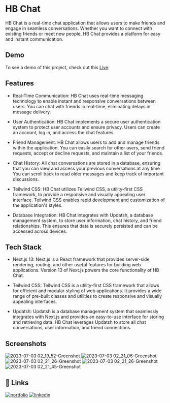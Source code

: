 
# HB Chat

HB Chat is a real-time chat application that allows users to make friends and engage in seamless conversations. Whether you want to connect with existing friends or meet new people, HB Chat provides a platform for easy and instant communication.




## Demo

To see a demo of this project, check out this [Live](https://hb-chats.vercel.app/login).



## Features

- Real-Time Communication: HB Chat uses real-time messaging technology to enable instant and responsive conversations between users. You can chat with friends in real-time, eliminating delays in message delivery.

- User Authentication: HB Chat implements a secure user authentication system to protect user accounts and ensure privacy. Users can create an account, log in, and access the chat features.

- Friend Management: HB Chat allows users to add and manage friends within the application. You can easily search for other users, send friend requests, accept or decline requests, and maintain a list of your friends.

- Chat History: All chat conversations are stored in a database, ensuring that you can view and access your previous conversations at any time. You can scroll back to read older messages and keep track of important discussions.

- Teilwind CSS: HB Chat utilizes Teilwind CSS, a utility-first CSS framework, to provide a responsive and visually appealing user interface. Teilwind CSS enables rapid development and customization of the application's styles.

- Database Integration: HB Chat integrates with Updatsh, a database management system, to store user information, chat history, and friend relationships. This ensures that data is securely persisted and can be accessed across devices.









## Tech Stack

- Next.js 13: Next.js is a React framework that provides server-side rendering, routing, and other useful features for building web applications. Version 13 of Next.js powers the core functionality of HB Chat.

- Teilwind CSS: Teilwind CSS is a utility-first CSS framework that allows for efficient and modular styling of web applications. It provides a wide range of pre-built classes and utilities to create responsive and visually appealing interfaces.

- Updatsh: Updatsh is a database management system that seamlessly integrates with Next.js and provides an easy-to-use interface for storing and retrieving data. HB Chat leverages Updatsh to store all chat conversations, user information, and friend connections.




## Screenshots
![2023-07-03 02_19_52-Greenshot](https://github.com/HarshBaldaniya/HB-Chat/assets/89580214/85d7b282-998a-46b5-a9b8-1eac623fef9c)
![2023-07-03 02_21_06-Greenshot](https://github.com/HarshBaldaniya/HB-Chat/assets/89580214/b14da37e-bfe6-4a35-ba35-1421c4e406fb)
![2023-07-03 02_21_26-Greenshot](https://github.com/HarshBaldaniya/HB-Chat/assets/89580214/4016e375-271f-4b49-b093-74caa698755d)
![2023-07-03 02_21_26-Greenshot](https://github.com/HarshBaldaniya/HB-Chat/assets/89580214/0a1d659d-5482-466e-9bc9-7ffeaa395a89)
![2023-07-03 02_21_45-Greenshot](https://github.com/HarshBaldaniya/HB-Chat/assets/89580214/3af51f2c-eeac-4141-ab08-bdba15be41ec)





## 🔗 Links
[![portfolio](https://img.shields.io/badge/my_portfolio-000?style=for-the-badge&logo=ko-fi&logoColor=white)](https://www.harshbaldaniya.com/)
[![linkedin](https://img.shields.io/badge/linkedin-0A66C2?style=for-the-badge&logo=linkedin&logoColor=white)](https://www.linkedin.com/in/hb134/)


